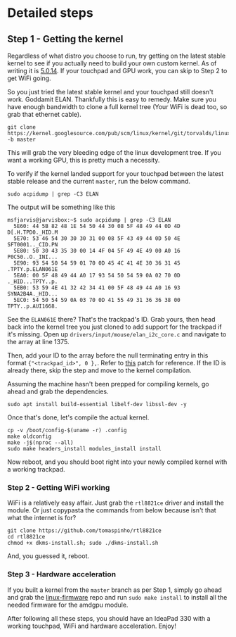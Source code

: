 # Detailed steps

## Step 1 - Getting the kernel

Regardless of what distro you choose to run, try getting on the latest stable kernel to see if you actually need to build your own custom kernel. As of writing it is [5.0.14](https://git.kernel.org/pub/scm/linux/kernel/git/stable/linux.git/log/?h=v5.0.14). If your touchpad and GPU work, you can skip to Step  2 to get WiFi going.

So you just tried the latest stable kernel and your touchpad still doesn't work. Goddamit ELAN. Thankfully this is easy to remedy. Make sure you have enough bandwidth to clone a full kernel tree (Your WiFi is dead too, so grab that ethernet cable).

```shell
git clone https://kernel.googlesource.com/pub/scm/linux/kernel/git/torvalds/linux -b master
```

This will grab the very bleeding edge of the linux development tree. If you want a working GPU, this is pretty much a necessity.

To verify if the kernel landed support for your touchpad between the latest stable release and the current `master`, run the below command.

```shell
sudo acpidump | grep -C3 ELAN
```

The output will be something like this

```shell
msfjarvis@jarvisbox:~$ sudo acpidump | grep -C3 ELAN
  5E60: 44 5B 82 48 1E 54 50 44 30 08 5F 48 49 44 0D 4D  D[.H.TPD0._HID.M
  5E70: 53 46 54 30 30 30 31 00 08 5F 43 49 44 0D 50 4E  SFT0001.._CID.PN
  5E80: 50 30 43 35 30 00 14 4F 04 5F 49 4E 49 00 A0 16  P0C50..O._INI...
  5E90: 93 54 50 54 59 01 70 0D 45 4C 41 4E 30 36 31 45  .TPTY.p.ELAN061E
  5EA0: 00 5F 48 49 44 A0 17 93 54 50 54 59 0A 02 70 0D  ._HID...TPTY..p.
  5EB0: 53 59 4E 41 32 42 34 41 00 5F 48 49 44 A0 16 93  SYNA2B4A._HID...
  5EC0: 54 50 54 59 0A 03 70 0D 41 55 49 31 36 36 38 00  TPTY..p.AUI1668.
```

See the `ELAN061E` there? That's the trackpad's ID. Grab yours, then head back into the kernel tree you just cloned to add support for the trackpad if it's missing. Open up `drivers/input/mouse/elan_i2c_core.c` and navigate to the array at line 1375.

Then, add your ID to the array before the null terminating entry in this format `{"<trackpad_id>", 0 },`. Refer to [this](https://del.dog/isadideqil.coffeescript) patch for reference. If the ID is already there, skip the step and move to the kernel compilation.

Assuming the machine hasn't been prepped for compiling kernels, go ahead and grab the dependencies.

```shell
sudo apt install build-essential libelf-dev libssl-dev -y
```

Once that's done, let's compile the actual kernel.

```shell
cp -v /boot/config-$(uname -r) .config
make oldconfig
make -j$(nproc --all)
sudo make headers_install modules_install install
```

Now reboot, and you should boot right into your newly compiled kernel with a working trackpad.


### Step 2 - Getting WiFi working

WiFi is a relatively easy affair. Just grab the `rtl8821ce` driver and install the module. Or just copypasta the commands from below because isn't that what the internet is for?

```shell
git clone https://github.com/tomaspinho/rtl8821ce
cd rtl8821ce
chmod +x dkms-install.sh; sudo ./dkms-install.sh
```

And, you guessed it, reboot.


### Step 3 - Hardware acceleration

If you built a kernel from the `master` branch as per Step 1, simply go ahead and grab the [linux-firmware](https://kernel.googlesource.com/pub/scm/linux/kernel/git/firmware/linux-firmware) repo and run `sudo make install` to install all the needed firmware for the amdgpu module.


After following all these steps, you should have an IdeaPad 330 with a working touchpad, WiFi and hardware acceleration. Enjoy!

